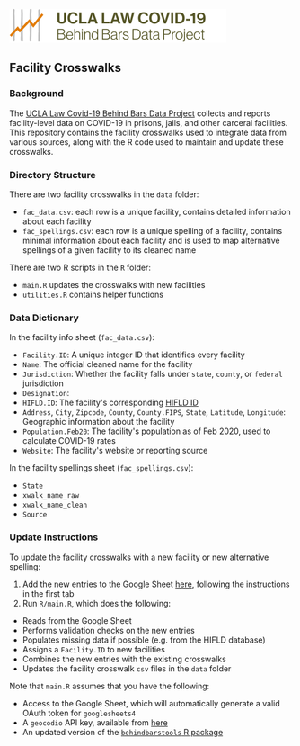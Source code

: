 ![](logo.svg)

## Facility Crosswalks 

### Background 
The [UCLA Law Covid-19 Behind Bars Data Project](https://uclacovidbehindbars.org/) collects and reports facility-level data on COVID-19 in prisons, jails, and other carceral facilities. This repository contains the facility crosswalks used to integrate data from various sources, along with the R code used to maintain and update these crosswalks. 

### Directory Structure 

There are two facility crosswalks in the `data` folder: 
*  `fac_data.csv`: each row is a unique facility, contains detailed information about each facility 
* `fac_spellings.csv`:  each row is a unique spelling of a facility, contains minimal information about each facility and is used to map alternative spellings of a given facility to its cleaned name   

There are two R scripts in the `R` folder: 
* `main.R` updates the crosswalks with new facilities 
* `utilities.R` contains helper functions 

### Data Dictionary 

In the facility info sheet (`fac_data.csv`): 
* `Facility.ID`: A unique integer ID that identifies every facility 
* `Name`: The official cleaned name for the facility  
* `Jurisdiction`: Whether the facility falls under `state`, `county`, or `federal` jurisdiction 
* `Designation`: 
* `HIFLD.ID`: The facility's corresponding [HIFLD ID](https://hifld-geoplatform.opendata.arcgis.com/datasets/prison-boundaries/data)  
* `Address`, `City`, `Zipcode`, `County`, `County.FIPS`, `State`, `Latitude`, `Longitude`: Geographic information about the facility 
* `Population.Feb20`: The facility's population as of Feb 2020, used to calculate COVID-19 rates 
* `Website`: The facility's website or reporting source 

In the facility spellings sheet (`fac_spellings.csv`): 
* `State`
* `xwalk_name_raw`
* `xwalk_name_clean`
* `Source` 

### Update Instructions 

To update the facility crosswalks with a new facility or new alternative spelling: 
1. Add the new entries to the Google Sheet [here](https://docs.google.com/spreadsheets/d/1tAhD-brnuqw0s55QXM-xYLPsyD-rNrqHbAVIbxSOMwI/edit#gid=363817589), following the instructions in the first tab 
2. Run `R/main.R`, which does the following: 
* Reads from the Google Sheet
* Performs validation checks on the new entries 
* Populates missing data if possible (e.g. from the HIFLD database) 
* Assigns a `Facility.ID` to new facilities 
* Combines the new entries with the existing crosswalks
* Updates the facility crosswalk `csv` files in the `data` folder 

Note that `main.R` assumes that you have the following: 
* Access to the Google Sheet, which will automatically generate a valid OAuth token for `googlesheets4`
* A `geocodio` API key, available from [here](https://www.geocod.io/features/api/) 
* An updated version of the [`behindbarstools` R package](https://github.com/uclalawcovid19behindbars/behindbarstools) 
